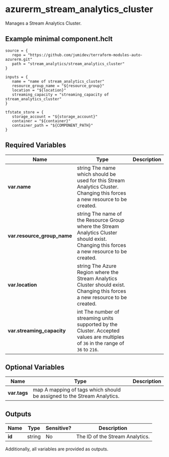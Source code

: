 # azurerm_stream_analytics_cluster

Manages a Stream Analytics Cluster.

## Example minimal component.hclt

```hcl
source = {
   repo = "https://github.com/jumidev/terraform-modules-auto-azurerm.git" 
   path = "stream_analytics/stream_analytics_cluster" 
}

inputs = {
   name = "name of stream_analytics_cluster" 
   resource_group_name = "${resource_group}" 
   location = "${location}" 
   streaming_capacity = "streaming_capacity of stream_analytics_cluster" 
}

tfstate_store = {
   storage_account = "${storage_account}" 
   container = "${container}" 
   container_path = "${COMPONENT_PATH}" 
}

```

## Required Variables

| Name | Type |  Description |
| ---- | --------- |  ----------- |
| **var.name** | string  The name which should be used for this Stream Analytics Cluster. Changing this forces a new resource to be created. | 
| **var.resource_group_name** | string  The name of the Resource Group where the Stream Analytics Cluster should exist. Changing this forces a new resource to be created. | 
| **var.location** | string  The Azure Region where the Stream Analytics Cluster should exist. Changing this forces a new resource to be created. | 
| **var.streaming_capacity** | int  The number of streaming units supported by the Cluster. Accepted values are multiples of `36` in the range of `36` to `216`. | 

## Optional Variables

| Name | Type |  Description |
| ---- | --------- |  ----------- |
| **var.tags** | map  A mapping of tags which should be assigned to the Stream Analytics. | 



## Outputs

| Name | Type | Sensitive? | Description |
| ---- | ---- | --------- | --------- |
| **id** | string | No  | The ID of the Stream Analytics. | 

Additionally, all variables are provided as outputs.
